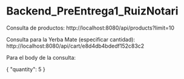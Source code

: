# Backend_PreEntrega1_RuizNotari
 
Consulta de productos: http://localhost:8080/api/products?limit=10

Consulta para la Yerba Mate (especificar cantidad): http://localhost:8080/api/cart/e8d4db4bdedf152c83c2

Para el body de la consulta: 

{
    "quantity": 5
}